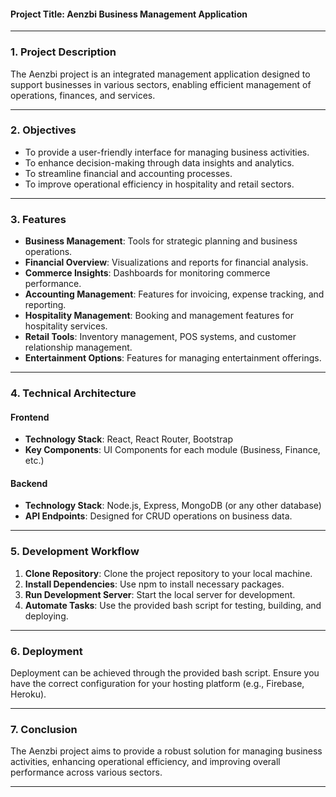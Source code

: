 #### Project Title: Aenzbi Business Management Application

---

### 1. Project Description

The Aenzbi project is an integrated management application designed to support businesses in various sectors, enabling efficient management of operations, finances, and services.

---

### 2. Objectives

- To provide a user-friendly interface for managing business activities.
- To enhance decision-making through data insights and analytics.
- To streamline financial and accounting processes.
- To improve operational efficiency in hospitality and retail sectors.

---

### 3. Features

- **Business Management**: Tools for strategic planning and business operations.
- **Financial Overview**: Visualizations and reports for financial analysis.
- **Commerce Insights**: Dashboards for monitoring commerce performance.
- **Accounting Management**: Features for invoicing, expense tracking, and reporting.
- **Hospitality Management**: Booking and management features for hospitality services.
- **Retail Tools**: Inventory management, POS systems, and customer relationship management.
- **Entertainment Options**: Features for managing entertainment offerings.

---

### 4. Technical Architecture

#### Frontend
- **Technology Stack**: React, React Router, Bootstrap
- **Key Components**: UI Components for each module (Business, Finance, etc.)

#### Backend
- **Technology Stack**: Node.js, Express, MongoDB (or any other database)
- **API Endpoints**: Designed for CRUD operations on business data.

---

### 5. Development Workflow

1. **Clone Repository**: Clone the project repository to your local machine.
2. **Install Dependencies**: Use npm to install necessary packages.
3. **Run Development Server**: Start the local server for development.
4. **Automate Tasks**: Use the provided bash script for testing, building, and deploying.

---

### 6. Deployment

Deployment can be achieved through the provided bash script. Ensure you have the correct configuration for your hosting platform (e.g., Firebase, Heroku).

---

### 7. Conclusion

The Aenzbi project aims to provide a robust solution for managing business activities, enhancing operational efficiency, and improving overall performance across various sectors.

---
